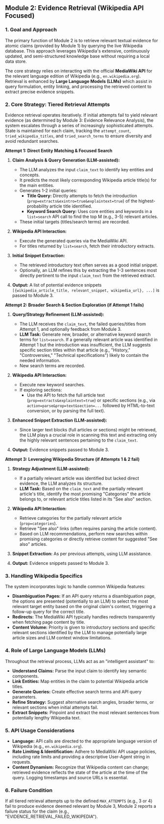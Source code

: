 ## Module 2: Evidence Retrieval (Wikipedia API Focused)

### 1. Goal and Approach

The primary function of Module 2 is to retrieve relevant textual evidence for atomic claims (provided by Module 1) by querying the live Wikipedia database. This approach leverages Wikipedia's extensive, continuously updated, and semi-structured knowledge base without requiring a local data store.

The core strategy relies on interacting with the official **MediaWiki API** for the relevant language edition of Wikipedia (e.g., `en.wikipedia.org`). Retrieval is enhanced by **Large Language Models (LLMs)** which assist in query formulation, entity linking, and processing the retrieved content to extract precise evidence snippets.

### 2. Core Strategy: Tiered Retrieval Attempts

Evidence retrieval operates iteratively. If initial attempts fail to yield relevant evidence (as determined by Module 3: Evidence Relevance Analysis), the system escalates through a series of increasingly sophisticated attempts. State is maintained for each claim, tracking the `attempt_count`, `tried_wikipedia_titles`, and `tried_search_terms` to ensure diversity and avoid redundant searches.

**Attempt 1: Direct Entity Matching & Focused Search**

1.  **Claim Analysis & Query Generation (LLM-assisted):**
    * The LLM analyzes the input `claim_text` to identify key entities and concepts.
    * It predicts the most likely corresponding Wikipedia article title(s) for the main entities.
    * Generates 1-2 initial queries:
        * **Title Query:** Directly attempts to fetch the introduction (`prop=extracts&exintro=true&explaintext=true`) of the highest-probability article title identified.
        * **Keyword Search Query:** Uses core entities and keywords in a `list=search` API call to find the top M (e.g., 3-5) relevant articles.
    * These initial targets (titles/search terms) are recorded.

2.  **Wikipedia API Interaction:**
    * Execute the generated queries via the MediaWiki API.
    * For titles returned by `list=search`, fetch their introductory extracts.

3.  **Initial Snippet Extraction:**
    * The retrieved introductory text often serves as a good initial snippet.
    * Optionally, an LLM refines this by extracting the 1-3 sentences most directly pertinent to the input `claim_text` from the retrieved extract.

4.  **Output:** A list of potential evidence snippets `[{wikipedia_article_title, relevant_snippet, wikipedia_url}, ...]` is passed to Module 3.

**Attempt 2: Broader Search & Section Exploration (if Attempt 1 fails)**

1.  **Query/Strategy Refinement (LLM-assisted):**
    * The LLM receives the `claim_text`, the failed queries/titles from Attempt 1, and optionally feedback from Module 3.
    * **LLM Task:** Generate new, broader, or alternative keyword search terms for `list=search`. If a generally relevant article was identified in Attempt 1 but the introduction was insufficient, the LLM suggests specific section titles within that article (e.g., "History," "Controversies," "Technical specifications") likely to contain the needed information.
    * New search terms are recorded.

2.  **Wikipedia API Interaction:**
    * Execute new keyword searches.
    * If exploring sections:
        * Use the API to fetch the full article text (`prop=extracts&explaintext=true`) or specific sections (e.g., via `action=parse&prop=text&section=...` followed by HTML-to-text conversion, or by parsing the full text).

3.  **Enhanced Snippet Extraction (LLM-assisted):**
    * Since larger text blocks (full articles or sections) might be retrieved, the LLM plays a crucial role in scanning this text and extracting only the highly relevant sentences pertaining to the `claim_text`.

4.  **Output:** Evidence snippets passed to Module 3.

**Attempt 3: Leveraging Wikipedia Structure (if Attempts 1 & 2 fail)**

1.  **Strategy Adjustment (LLM-assisted):**
    * If a partially relevant article was identified but lacked direct evidence, the LLM analyzes its structure.
    * **LLM Task:** Based on the `claim_text` and the partially relevant article's title, identify the most promising "Categories" the article belongs to, or relevant article titles listed in its "See also" section.

2.  **Wikipedia API Interaction:**
    * Retrieve categories for the partially relevant article (`prop=categories`).
    * Retrieve "See also" links (often requires parsing the article content).
    * Based on LLM recommendations, perform new searches within promising categories or directly retrieve content for suggested "See also" articles.

3.  **Snippet Extraction:** As per previous attempts, using LLM assistance.

4.  **Output:** Evidence snippets passed to Module 3.

### 3. Handling Wikipedia Specifics

The system incorporates logic to handle common Wikipedia features:

* **Disambiguation Pages:** If an API query returns a disambiguation page, the options are presented (potentially to an LLM) to select the most relevant target entity based on the original claim's context, triggering a follow-up query for the correct title.
* **Redirects:** The MediaWiki API typically handles redirects transparently when fetching page content by title.
* **Content Volume:** Priority is given to introductory sections and specific relevant sections identified by the LLM to manage potentially large article sizes and LLM context window limitations.

### 4. Role of Large Language Models (LLMs)

Throughout the retrieval process, LLMs act as an "intelligent assistant" to:
* **Understand Claims:** Parse the input claim to identify key semantic components.
* **Link Entities:** Map entities in the claim to potential Wikipedia article titles.
* **Generate Queries:** Create effective search terms and API query parameters.
* **Refine Strategy:** Suggest alternative search angles, broader terms, or relevant sections when initial attempts fail.
* **Extract Snippets:** Pinpoint and extract the most relevant sentences from potentially lengthy Wikipedia text.

### 5. API Usage Considerations

* **Language:** API calls are directed to the appropriate language version of Wikipedia (e.g., `en.wikipedia.org`).
* **Rate Limiting & Identification:** Adhere to MediaWiki API usage policies, including rate limits and providing a descriptive User-Agent string in requests.
* **Content Dynamism:** Recognize that Wikipedia content can change; retrieved evidence reflects the state of the article at the time of the query. Logging timestamps and source URLs is essential.

### 6. Failure Condition

If all tiered retrieval attempts up to the defined `MAX_ATTEMPTS` (e.g., 3 or 4) fail to produce evidence deemed relevant by Module 3, Module 2 reports a failure status for the claim (e.g., "EVIDENCE_RETRIEVAL_FAILED_WIKIPEDIA").